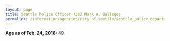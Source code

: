 ```yaml
---
layout: page
title: Seattle Police Officer 7582 Mark A. Gallegos
permalink: /information/agencies/city_of_seattle/seattle_police_department/copbook/7582/
---
```


**Age as of Feb. 24, 2016:** 49
